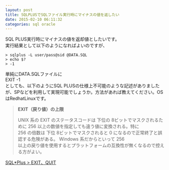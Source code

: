 ```yaml
---
layout: post
title: SQLPLUSでSQLファイル実行時にマイナスの値を返したい
date: 2015-02-10 06:11:32
categories: sql oracle
---
```

<p>SQL PLUS実行時にマイナスの値を返却値としたいです。<br>
実行結果として以下のようになればよいのですが、</p>

<pre><code>&gt; sqlplus -L user/pass@sid @DATA.SQL
&gt; echo $?
&gt; -1
</code></pre>

<p>単純にDATA.SQLファイルに<br>
EXIT -1<br>
としても、以下のようにSQL PLUSの仕様上不可能のような記述がありましたが、SPなどを利用して実現可能でしょうか。方法があれば教えてください。OSはRedhatLinuxです。</p>

<blockquote>
  <p><strong>EXIT（戻り値）の上限</strong></p>
  
  <p>UNIX 系の EXIT のステータスコードは 下位の 8ビットでマスクされるために 256 以上の数値を指定しても違う値に変換される。特に<br>
  256 の倍数は 下位 8ビットでマスクされると 0 になるので正常終了と誤認する危険がある。 Windows 系だからといって 256<br>
  以上の戻り値を使用するとプラットフォームの互換性が無くなるので控える方がよい。</p>
</blockquote>

<p><a href="http://www.shift-the-oracle.com/sqlplus/command/exit.html" rel="nofollow">SQL*Plus > EXIT、QUIT</a></p>
